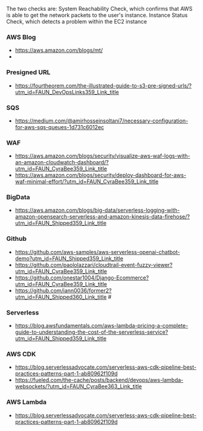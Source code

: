 The two checks are: System Reachability Check, which confirms that AWS is able to get the network packets to the user's instance. Instance Status Check, which detects a problem within the EC2 instance

### AWS Blog
+ https://aws.amazon.com/blogs/mt/
+ 
### Presigned URL
+ https://fourtheorem.com/the-illustrated-guide-to-s3-pre-signed-urls/?utm_id=FAUN_DevOpsLinks359_Link_title

### SQS
+ https://medium.com/@amirhosseinsoltani7/necessary-configuration-for-aws-sqs-queues-1d731c6012ec

### WAF
+ https://aws.amazon.com/blogs/security/visualize-aws-waf-logs-with-an-amazon-cloudwatch-dashboard/?utm_id=FAUN_CyraBee359_Link_title
+ https://aws.amazon.com/blogs/security/deploy-dashboard-for-aws-waf-minimal-effort/?utm_id=FAUN_CyraBee359_Link_title

### BigData
+ https://aws.amazon.com/blogs/big-data/serverless-logging-with-amazon-opensearch-serverless-and-amazon-kinesis-data-firehose/?utm_id=FAUN_Shipped359_Link_title

### Github
+ https://github.com/aws-samples/aws-serverless-openai-chatbot-demo?utm_id=FAUN_Shipped359_Link_title
+ https://github.com/paololazzari/cloudtrail-event-fuzzy-viewer?utm_id=FAUN_CyraBee359_Link_title
+ https://github.com/onestar1004/Django-Ecommerce?utm_id=FAUN_CyraBee359_Link_title
+ https://github.com/iann0036/former2?utm_id=FAUN_Shipped360_Link_title #

### Serverless
+ https://blog.awsfundamentals.com/aws-lambda-pricing-a-complete-guide-to-understanding-the-cost-of-the-serverless-service?utm_id=FAUN_Shipped359_Link_title

### AWS CDK
+ https://blog.serverlessadvocate.com/serverless-aws-cdk-pipeline-best-practices-patterns-part-1-ab80962f109d
+ https://fueled.com/the-cache/posts/backend/devops/aws-lambda-websockets/?utm_id=FAUN_CyraBee363_Link_title

### AWS Lambda
+ https://blog.serverlessadvocate.com/serverless-aws-cdk-pipeline-best-practices-patterns-part-1-ab80962f109d
